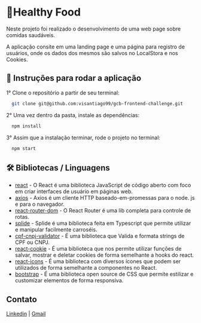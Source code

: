 <h1>🍉Healthy Food</h1>

<p>Neste projeto foi realizado o desenvolvimento de uma web page sobre comidas saudáveis.</p>
<p>A aplicação consite em uma landing page e uma página para registro de usuários, onde os dados dos mesmos são salvos no LocalStora e nos Cookies.</p>

<h2>🔧 Instruções para rodar a aplicação</h2>

1° Clone o repositório a partir de seu terminal:
```bash
  git clone git@github.com:visantiago99/gcb-frontend-challenge.git
```
2° Uma vez dentro da pasta, instale as dependências:
```bash
  npm install
```
3° Assim que a instalação terminar, rode o projeto no terminal:
```bash
  npm start
```
<h2>🛠️ Bibliotecas / Linguagens</h2>

* [react](https://pt-br.reactjs.org/) - O React é uma biblioteca JavaScript de código aberto com foco em criar interfaces de usuário em páginas web.
* [axios](https://axios-http.com/docs/intro) - Axios é um cliente HTTP baseado-em-promessas para o node. js e para o navegador.
* [react-router-dom](https://v5.reactrouter.com/web/guides/quick-start) - O React Router é uma lib completa para controle de rotas.
* [splide](https://splidejs.com/) - Splide é uma biblioteca feita em Typescript que permite utilizar e manipular facilmente carroséis.
* [cpf-cnpj-validator](https://www.npmjs.com/package/cpf-cnpj-validator) - É uma biblioteca que Valida e formata strings de CPF ou CNPJ.
* [react-cookie](https://www.npmjs.com/package/react-cookie) - É uma biblioteca que nos permite utilizar funções de salvar, mostrar e deletar cookies de forma semelhante a hooks do react.
* [react-icons](https://react-icons.github.io/react-icons/) - É uma biblioteca com diversos ícones que podem ser utilizados de forma semelhante a componentes no React.
* [bootstrap](https://getbootstrap.com/) - É uma biblioteca open source de CSS que permite estilizar e customizar elementos de forma responsiva.

<h2>Contato</h2>

<a href="https://www.linkedin.com/in/victor-santiago-082542144/">Linkedin</a> | <a href="mailto:czpask@gmail.com">Gmail</a>
